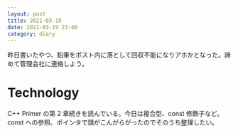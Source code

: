 ```yaml
---
layout: post
title: 2021-03-19
date: 2021-03-19 23:40
category: diary
---
```


昨日書いたやつ、鉛筆をポスト内に落として回収不能になりアホかとなった。諦めて管理会社に連絡しよう。

# Technology
C++ Primer の第 2 章続きを読んでいる。今日は複合型、const 修飾子など。const への参照、ポインタで頭がこんがらがったのでそのうち整理したい。